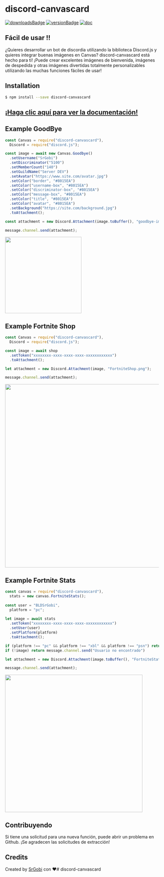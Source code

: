 # discord-canvascard

[![downloadsBadge](https://img.shields.io/npm/dt/discord-canvascard?style=for-the-badge)](https://npmjs.com/discord-canvascard)
[![versionBadge](https://img.shields.io/npm/v/discord-canvascard?style=for-the-badge)](https://npmjs.com/discord-canvascard)
[![doc](https://img.shields.io/badge/Documentation-Click%20here-blue?style=for-the-badge)](https://www.discord-canvascard.net)

## Fácil de usar !!

¿Quieres desarrollar un bot de discordia utilizando la biblioteca Discord.js y quieres integrar buenas imágenes en Canvas? discord-canvascard está hecho para ti! ¡Puede crear excelentes imágenes de bienvenida, imágenes de despedida y otras imágenes divertidas totalmente personalizables utilizando las muchas funciones fáciles de usar!

## Installation

```bash
$ npm install --save discord-canvascard
```

## [¡Haga clic aquí para ver la documentación!](https://www.discord-canvascard.net)

## Example GoodBye

```js
const Canvas = require("discord-canvascard"),
  Discord = require("discord.js");

const image = await new Canvas.Goodbye()
  .setUsername("SrGobi")
  .setDiscriminator("5100")
  .setMemberCount("140")
  .setGuildName("Server DEV")
  .setAvatar("https://www.site.com/avatar.jpg")
  .setColor("border", "#8015EA")
  .setColor("username-box", "#8015EA")
  .setColor("discriminator-box", "#8015EA")
  .setColor("message-box", "#8015EA")
  .setColor("title", "#8015EA")
  .setColor("avatar", "#8015EA")
  .setBackground("https://site.com/background.jpg")
  .toAttachment();

const attachment = new Discord.Attachment(image.toBuffer(), "goodbye-image.png");

message.channel.send(attachment);
```

<img src="https://i.imgur.com/pXk92QL.jpg" height="250"></img>

## Example Fortnite Shop

```js
const Canvas = require("discord-canvascard"),
  Discord = require("discord.js");

const image = await shop
  .setToken("xxxxxxxx-xxxx-xxxx-xxxx-xxxxxxxxxxxx")
  .toAttachment();

let attachment = new Discord.Attachment(image, "FortniteShop.png");

message.channel.send(attachment);
```

<img src="https://i.imgur.com/POzfGl4.png" height="600"></img>

## Example Fortnite Stats

```js
const canvas = require("discord-canvascard"),
  stats = new canvas.FortniteStats();
  
const user = "BLDSrGobi",
  platform = "pc";
  
let image = await stats
  .setToken("xxxxxxxx-xxxx-xxxx-xxxx-xxxxxxxxxxxx")
  .setUser(user)
  .setPlatform(platform)
  .toAttachment();

if (platform !== "pc" && platform !== "xbl" && platform !== "psn") return message.channel.send("Ingrese una plataforma válida")
if (!image) return message.channel.send("Usuario no encontrado")

let attachment = new Discord.Attachment(image.toBuffer(), "FortniteStats.png");

message.channel.send(attachment);
```

<img src="https://i.imgur.com/0rqdX0s.png" height="450"></img>

## Contribuyendo

Si tiene una solicitud para una nueva función, puede abrir un problema en Github. ¡Se agradecen las solicitudes de extracción!

## Credits

Created by [SrGobi](https://github.com/SrGobi) con ❤️# discord-canvascard
